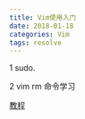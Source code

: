 ```yaml
---
title: Vim使用入门
date: 2018-01-18
categories: Vim
tags: resolve
---
```




1 sudo. 

2 vim  rm 命令学习



[教程](http://www.runoob.com/linux/linux-vim.html)